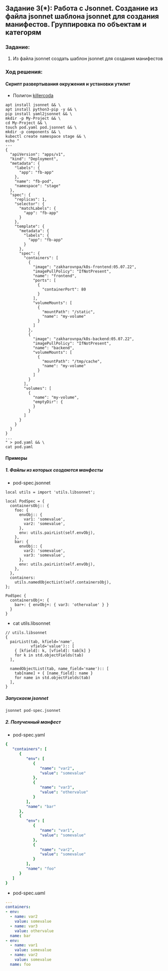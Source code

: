 ## Задание 3(*): Работа с Jsonnet. Создание из файла jsonnet шаблона jsonnet для создания манифестов. Группировка по объектам и категорям

### Задание:
1. Из файла jsonnet создать шаблон jsonnet для создания манифестов

### Ход решения:

#### Скрипт развертывания окружения и установки утилит
* Полигон [killercoda](https://killercoda.com/playgrounds/scenario/kubernetes)
```
apt install jsonnet && \
apt install python3-pip -y && \
pip install yaml2jsonnet && \
mkdir -p My-Project && \
cd My-Project && \
touch pod.yaml pod.jsonnet && \
mkdir -p components && \
kubectl create namespace stage && \
echo "
---
{
  "apiVersion": "apps/v1",
  "kind": "Deployment",
  "metadata": {
    "labels": {
      "app": "fb-app"
    },
    "name": "fb-pod",
    "namespace": "stage"
  },
  "spec": {
    "replicas": 1,
    "selector": {
      "matchLabels": {
        "app": "fb-app"
      }
    },
    "template": {
      "metadata": {
        "labels": {
          "app": "fb-app"
        }
      },
      "spec": {
        "containers": [
          {
            "image": "zakharovnpa/k8s-frontend:05.07.22",
            "imagePullPolicy": "IfNotPresent",
            "name": "frontend",
            "ports": [
              {
                "containerPort": 80
              }
            ],
            "volumeMounts": [
              {
                "mountPath": "/static",
                "name": "my-volume"
              }
            ]
          },
          {
            "image": "zakharovnpa/k8s-backend:05.07.22",
            "imagePullPolicy": "IfNotPresent",
            "name": "backend",
            "volumeMounts": [
              {
                "mountPath": "/tmp/cache",
                "name": "my-volume"
              }
            ]
          }
        ],
        "volumes": [
          {
            "name": "my-volume",
            "emptyDir": {
            }
          }
        ]
      }
    }
  }
}
...
" > pod.yaml && \
cat pod.yaml

```
#### Примеры
##### 1. Файлы из которых создаются манфесты
* pod-spec.jsonnet
``` 
local utils = import 'utils.libsonnet';

local PodSpec = {
  containersObj:: {
    foo: {
      envObj:: {
        var1: 'somevalue',
        var2: 'somevalue',
      },
      env: utils.pairList(self.envObj),
    },
    bar: {
      envObj:: {
        var2: 'somevalue',
        var3: 'somevalue',
      },
      env: utils.pairList(self.envObj),
    },
  },
  containers:
    utils.namedObjectList(self.containersObj),
};

PodSpec {
  containersObj+: {
    bar+: { envObj+: { var3: 'othervalue' } }
  }
}
```
* cat utils.libsonnet 
```
// utils.libsonnet
{
  pairList(tab, kfield='name',
           vfield='value'):: [
    { [kfield]: k, [vfield]: tab[k] }
    for k in std.objectFields(tab)
  ],

  namedObjectList(tab, name_field='name'):: [
    tab[name] + { [name_field]: name }
    for name in std.objectFields(tab)
  ],
}
```
##### Запускаем jsonnet
```
jsonnet pod-spec.jsonnet 
```


##### 2. Полученный манфест
* pod-spec.yaml 

```yml
{
   "containers": [
      {
         "env": [
            {
               "name": "var2",
               "value": "somevalue"
            },
            {
               "name": "var3",
               "value": "othervalue"
            }
         ],
         "name": "bar"
      },
      {
         "env": [
            {
               "name": "var1",
               "value": "somevalue"
            },
            {
               "name": "var2",
               "value": "somevalue"
            }
         ],
         "name": "foo"
      }
   ]
}
```
* pod-spec.uaml
```yml
---
containers:
- env:
  - name: var2
    value: somevalue
  - name: var3
    value: othervalue
  name: bar
- env:
  - name: var1
    value: somevalue
  - name: var2
    value: somevalue
  name: foo

```
